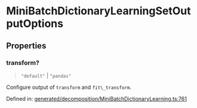 # MiniBatchDictionaryLearningSetOutputOptions

## Properties

### transform?

> `"default"` \| `"pandas"`

Configure output of `transform` and `fit\_transform`.

Defined in:  [generated/decomposition/MiniBatchDictionaryLearning.ts:761](https://github.com/transitive-bullshit/scikit-learn-ts/blob/92ab806/packages/sklearn/src/generated/decomposition/MiniBatchDictionaryLearning.ts#L761)
